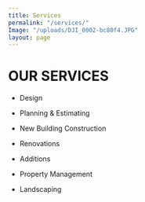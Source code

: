 ```yaml
---
title: Services
permalink: "/services/"
Image: "/uploads/DJI_0002-bc80f4.JPG"
layout: page
---
```


# OUR SERVICES

* Design

* Planning & Estimating

* New Building Construction

* Renovations

* Additions

* Property Management

* Landscaping